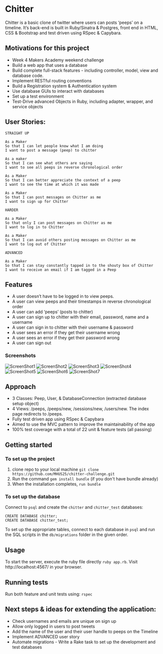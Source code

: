 # Chitter

Chitter is a basic clone of twitter where users can posts ‘peeps’ on a timeline.
It’s back-end is built in Ruby/Sinatra & Postgres, front end in HTML, CSS & Bootstrap and test driven using RSpec & Capybara.

## Motivations for this project

* Week 4 Makers Academy weekend challenge
* Build a web app that uses a database
* Build complete full-stack features - including controller, model, view and database code.
* Implement RESTful routing conventions
* Build a Registration system & Authentication system
* Use database GUIs to interact with databases
* Set up a test environment
* Test-Drive advanced Objects in Ruby, including adapter, wrapper, and service objects

## User Stories:

```
STRAIGHT UP

As a Maker
So that I can let people know what I am doing  
I want to post a message (peep) to chitter

As a maker
So that I can see what others are saying  
I want to see all peeps in reverse chronological order

As a Maker
So that I can better appreciate the context of a peep
I want to see the time at which it was made

As a Maker
So that I can post messages on Chitter as me
I want to sign up for Chitter

HARDER

As a Maker
So that only I can post messages on Chitter as me
I want to log in to Chitter

As a Maker
So that I can avoid others posting messages on Chitter as me
I want to log out of Chitter

ADVANCED

As a Maker
So that I can stay constantly tapped in to the shouty box of Chitter
I want to receive an email if I am tagged in a Peep
```

## Features

* A user doesn’t have to be logged in to view peeps.
* A user can view peeps and their timestamps in reverse chronological order
* A user can add ‘peeps’ (posts to chitter)
* A user can sign up to chitter with their email, password, name and a username
* A user can sign in to chitter with their username & password
* A user sees an error if they get their username wrong
* A user sees an error if they get their password wrong
* A user can sign out

### Screenshots

![ScreenShot1](./public/images/ScreenShot1.png)
![ScreenShot2](./public/images/ScreenShot2.png)
![ScreenShot3](./public/images/ScreenShot3.png)
![ScreenShot4](./public/images/ScreenShot4.png)
![ScreenShot5](./public/images/ScreenShot5.png)
![ScreenShot6](./public/images/ScreenShot6.png)
![ScreenShot7](./public/images/ScreenShot7.png)

## Approach

* 3 Classes: Peep, User, & DatabaseConnection (extracted database setup object)
* 4 Views: /peeps, /peeps/new, /sessions/new, /users/new. The index page redirects to /peeps.
* Fully test driven app using RSpec & Capybara
* Aimed to use the MVC pattern to improve the maintainability of the app
* 100% test coverage with a total of 22 unit & feature tests (all passing)

## Getting started

### To set up the project

1. clone repo to your local machine `git clone https://github.com/MHUS25/chitter-challenge.git`
2. Run the command `gem install bundle` (if you don't have bundle already)
3. When the installation completes, `run bundle`

### To set up the database

Connect to `psql` and create the `chitter` and `chitter_test` databases:

```
CREATE DATABASE chitter;
CREATE DATABASE chitter_test;
```

To set up the appropriate tables, connect to each database in `psql` and run the SQL scripts in the `db/migrations` folder in the given order.

## Usage

To start the server, execute the ruby file directly `ruby app.rb`.
Visit http://localhost:4567/ in your browser.

## Running tests

Run both feature and unit tests using:
`rspec`

## Next steps & ideas for extending the application:

* Check usernames and emails are unique on sign up
* Allow only logged in users to post tweets
* Add the name of the user and their user handle to peeps on the Timeline
* Implement ADVANCED user story
* Automate migrations - Write a Rake task to set up the development and test databases

